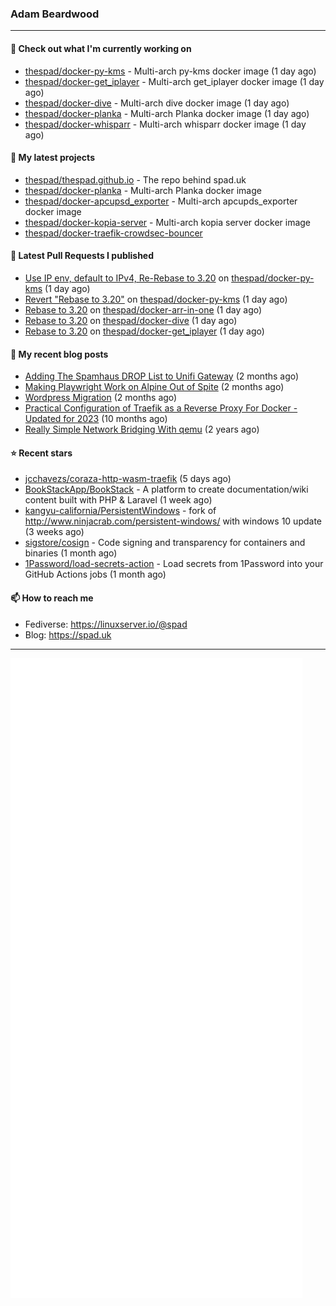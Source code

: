 ### Adam Beardwood
---
#### 👷 Check out what I'm currently working on

- [thespad/docker-py-kms](https://github.com/thespad/docker-py-kms) - Multi-arch py-kms docker image (1 day ago)
- [thespad/docker-get_iplayer](https://github.com/thespad/docker-get_iplayer) - Multi-arch get_iplayer docker image (1 day ago)
- [thespad/docker-dive](https://github.com/thespad/docker-dive) - Multi-arch dive docker image (1 day ago)
- [thespad/docker-planka](https://github.com/thespad/docker-planka) - Multi-arch Planka docker image (1 day ago)
- [thespad/docker-whisparr](https://github.com/thespad/docker-whisparr) - Multi-arch whisparr docker image (1 day ago)

#### 🌱 My latest projects

- [thespad/thespad.github.io](https://github.com/thespad/thespad.github.io) - The repo behind spad.uk
- [thespad/docker-planka](https://github.com/thespad/docker-planka) - Multi-arch Planka docker image
- [thespad/docker-apcupsd_exporter](https://github.com/thespad/docker-apcupsd_exporter) - Multi-arch apcupds_exporter docker image
- [thespad/docker-kopia-server](https://github.com/thespad/docker-kopia-server) - Multi-arch kopia server docker image 
- [thespad/docker-traefik-crowdsec-bouncer](https://github.com/thespad/docker-traefik-crowdsec-bouncer)

#### 🔨 Latest Pull Requests I published

- [Use IP env, default to IPv4, Re-Rebase to 3.20](https://github.com/thespad/docker-py-kms/pull/39) on [thespad/docker-py-kms](https://github.com/thespad/docker-py-kms) (1 day ago)
- [Revert &#34;Rebase to 3.20&#34;](https://github.com/thespad/docker-py-kms/pull/38) on [thespad/docker-py-kms](https://github.com/thespad/docker-py-kms) (1 day ago)
- [Rebase to 3.20](https://github.com/thespad/docker-arr-in-one/pull/19) on [thespad/docker-arr-in-one](https://github.com/thespad/docker-arr-in-one) (1 day ago)
- [Rebase to 3.20](https://github.com/thespad/docker-dive/pull/29) on [thespad/docker-dive](https://github.com/thespad/docker-dive) (1 day ago)
- [Rebase to 3.20](https://github.com/thespad/docker-get_iplayer/pull/53) on [thespad/docker-get_iplayer](https://github.com/thespad/docker-get_iplayer) (1 day ago)

#### 📜 My recent blog posts

- [Adding The Spamhaus DROP List to Unifi Gateway](https://www.spad.uk/posts/adding-spamhaus-drop-list-to-unifi-gateway/) (2 months ago)
- [Making Playwright Work on Alpine Out of Spite](https://www.spad.uk/posts/making-playwright-work-on-alpine-out-of-spite/) (2 months ago)
- [Wordpress Migration](https://www.spad.uk/posts/wordpress-migration/) (2 months ago)
- [Practical Configuration of Traefik as a Reverse Proxy For Docker - Updated for 2023](https://www.spad.uk/posts/practical-configuration-of-traefik-as-a-reverse-proxy-for-docker-updated-for-2023/) (10 months ago)
- [Really Simple Network Bridging With qemu](https://www.spad.uk/posts/really-simple-network-bridging-with-qemu/) (2 years ago)

#### ⭐ Recent stars

- [jcchavezs/coraza-http-wasm-traefik](https://github.com/jcchavezs/coraza-http-wasm-traefik) (5 days ago)
- [BookStackApp/BookStack](https://github.com/BookStackApp/BookStack) - A platform to create documentation/wiki content built with PHP &amp; Laravel (1 week ago)
- [kangyu-california/PersistentWindows](https://github.com/kangyu-california/PersistentWindows) - fork of http://www.ninjacrab.com/persistent-windows/ with windows 10 update (3 weeks ago)
- [sigstore/cosign](https://github.com/sigstore/cosign) - Code signing and transparency for containers and binaries (1 month ago)
- [1Password/load-secrets-action](https://github.com/1Password/load-secrets-action) - Load secrets from 1Password into your GitHub Actions jobs (1 month ago)

#### 📫 How to reach me
- Fediverse: https://linuxserver.io/@spad
- Blog: https://spad.uk
---
<img src="https://raw.githubusercontent.com/thespad/thespad/main/github-metrics.svg">
